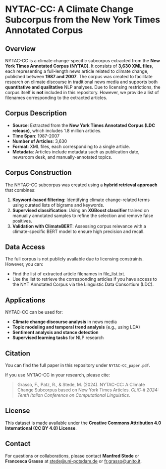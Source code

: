 # NYTAC-CC: A Climate Change Subcorpus from the New York Times Annotated Corpus

## Overview

NYTAC-CC is a climate change-specific subcorpus extracted from the **New York Times Annotated Corpus (NYTAC)**. It consists of **3,630 XML files**, each representing a full-length news article related to climate change, published between **1987 and 2007**. The corpus was created to facilitate research on climate discourse in traditional news media and supports both **quantitative and qualitative** NLP analyses. Due to licensing restrictions, the corpus itself is **not** included in this repository. However, we provide a list of filenames corresponding to the extracted articles.

## Corpus Description

- **Source**: Extracted from the **New York Times Annotated Corpus (LDC release)**, which includes 1.8 million articles.
- **Time Span**: 1987-2007
- **Number of Articles**: 3,630
- **Format**: XML files, each corresponding to a single article.
- **Metadata**: Articles include metadata such as publication date, newsroom desk, and manually-annotated topics.

## Corpus Construction

The NYTAC-CC subcorpus was created using a **hybrid retrieval approach** that combines:

1. **Keyword-based filtering**: Identifying climate change-related terms using curated lists of bigrams and keywords.
2. **Supervised classification**: Using an **XGBoost classifier** trained on manually annotated samples to refine the selection and remove false positives.
3. **Validation with ClimateBERT**: Assessing corpus relevance with a climate-specific BERT model to ensure high precision and recall.

## Data Access

The full corpus is not publicly available due to licensing constraints. However, you can:
- Find the list of extracted article filenames in file_list.txt.
- Use the list to retrieve the corresponding articles if you have access to the NYT Annotated Corpus via the Linguistic Data Consortium (LDC).

## Applications

NYTAC-CC can be used for:

- **Climate change discourse analysis** in news media
- **Topic modeling and temporal trend analysis** (e.g., using LDA)
- **Sentiment analysis and stance detection**
- **Supervised learning tasks** for NLP research

## Citation
You can find the full paper in this repository under `NYTAC-CC_paper.pdf`.

If you use NYTAC-CC in your research, please cite:

> Grasso, F., Patz, R., & Stede, M. (2024). NYTAC-CC: A Climate Change Subcorpus based on New York Times Articles. *CLiC-it 2024: Tenth Italian Conference on Computational Linguistics*.

## License

This dataset is made available under the **Creative Commons Attribution 4.0 International (CC BY 4.0) License**.

## Contact

For questions or collaborations, please contact **Manfred Stede** or **Francesca Grasso** at [stede@uni-potsdam.de](mailto\:stede@uni-potsdam.de) or [fr.grasso@unito.it](mailto\:fr.grasso@unito.it).

